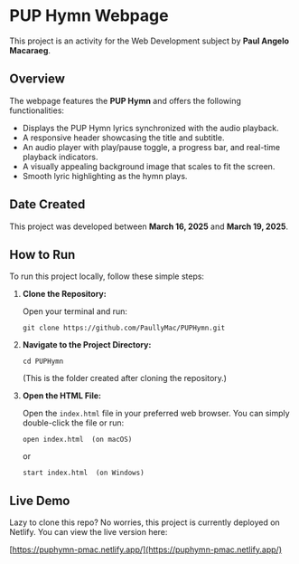 # PUP Hymn Webpage

This project is an activity for the Web Development subject by **Paul Angelo Macaraeg**.

## Overview

The webpage features the **PUP Hymn** and offers the following functionalities:
- Displays the PUP Hymn lyrics synchronized with the audio playback.
- A responsive header showcasing the title and subtitle.
- An audio player with play/pause toggle, a progress bar, and real-time playback indicators.
- A visually appealing background image that scales to fit the screen.
- Smooth lyric highlighting as the hymn plays.

## Date Created

This project was developed between **March 16, 2025** and **March 19, 2025**.

## How to Run

To run this project locally, follow these simple steps:

1. **Clone the Repository:**

   Open your terminal and run:
   ```
   git clone https://github.com/PaullyMac/PUPHymn.git
   ```

2. **Navigate to the Project Directory:**
   ```
   cd PUPHymn
   ```
   (This is the folder created after cloning the repository.)

3. **Open the HTML File:**

   Open the `index.html` file in your preferred web browser. You can simply double-click the file or run:
   ```
   open index.html  (on macOS)
   ```
   or
   ```
   start index.html  (on Windows)
   ```

## Live Demo

Lazy to clone this repo? No worries, this project is currently deployed on Netlify. You can view the live version here:

[https://puphymn-pmac.netlify.app/](https://puphymn-pmac.netlify.app/)
